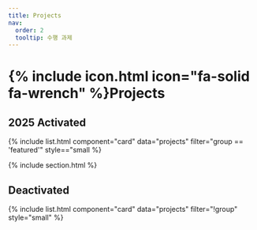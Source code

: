 ```yaml
---
title: Projects
nav:
  order: 2
  tooltip: 수행 과제
---
```


# {% include icon.html icon="fa-solid fa-wrench" %}Projects

## 2025 Activated

{% include list.html component="card" data="projects" filter="group == 'featured'" style=="small %}

{% include section.html %}

## Deactivated

{% include list.html component="card" data="projects" filter="!group" style="small" %}
